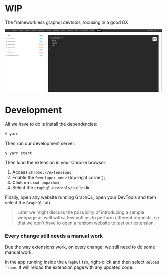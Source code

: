 # WIP

The frameworkless graphql devtools, focusing in a good DX

![devtool image example](docs/devtool.png)

# Development

All we have to do is install the dependencies:

```sh
$ yarn
```

Then run our development server:

```sh
$ yarn start
```

Then load the extension in your Chrome browser:

1. Access `chrome://extensions`;
2. Enable the `Developer mode` (top-right corner);
3. Click on `Load unpacked`;
4. Select the `graphql-devtools/build` dir.

Finally, open any website running GraphQL, open your DevTools and then select the `GraphQl` tab.

> Later we might discuss the possibility of introducing a sample webpage as well with a few buttons to perform different requests, so that we don't have to open a random website to test our extension.

### Every change still needs a manual work

Due the way extensions work, on every change, we still need to do some manual work.

In the app running inside the `GraphQl` tab, right-click and then select `Reload frame`. It will reload the extension page with any updated code.
